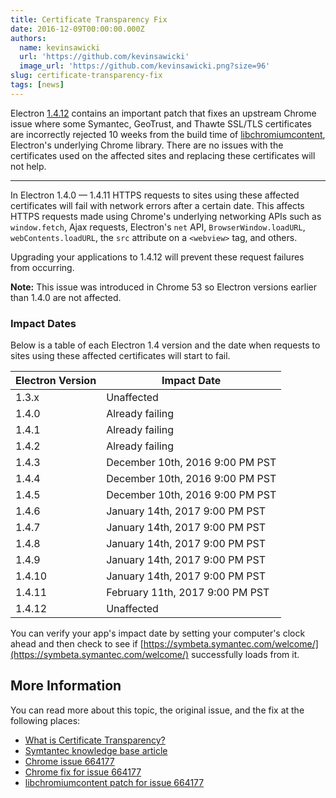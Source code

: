 ```yaml
---
title: Certificate Transparency Fix
date: 2016-12-09T00:00:00.000Z
authors:
  name: kevinsawicki
  url: 'https://github.com/kevinsawicki'
  image_url: 'https://github.com/kevinsawicki.png?size=96'
slug: certificate-transparency-fix
tags: [news]
---
```


Electron [1.4.12] contains an important patch that fixes an upstream Chrome
issue where some Symantec, GeoTrust, and Thawte SSL/TLS certificates
are incorrectly rejected 10 weeks from the build time of [libchromiumcontent],
Electron's underlying Chrome library. There are no issues with the certificates
used on the affected sites and replacing these certificates will not help.

---

In Electron 1.4.0 &mdash; 1.4.11 HTTPS requests to sites using these affected
certificates will fail with network errors after a certain date.
This affects HTTPS requests made using Chrome's underlying networking APIs
such as `window.fetch`, Ajax requests, Electron's `net` API,
`BrowserWindow.loadURL`, `webContents.loadURL`, the `src` attribute on a
`<webview>` tag, and others.

Upgrading your applications to 1.4.12 will prevent these request failures from
occurring.

**Note:** This issue was introduced in Chrome 53 so Electron versions earlier
than 1.4.0 are not affected.

### Impact Dates

Below is a table of each Electron 1.4 version and the date when
requests to sites using these affected certificates will start to fail.

<table className="table table-ruled table-full-width">
    <thead>
        <tr className="text-left">
            <th>Electron Version</th>
            <th>Impact Date</th>
        </tr>
    </thead>
    <tbody>
        <tr>
            <td>1.3.x</td>
            <td>Unaffected</td>
        </tr>
        <tr>
            <td>1.4.0</td>
            <td>Already failing</td>
        </tr>
        <tr>
            <td>1.4.1</td>
            <td>Already failing</td>
        </tr>
        <tr>
            <td>1.4.2</td>
            <td>Already failing</td>
        </tr>
        <tr>
            <td>1.4.3</td>
            <td>December 10th, 2016 9:00 PM PST</td>
        </tr>
        <tr>
            <td>1.4.4</td>
            <td>December 10th, 2016 9:00 PM PST</td>
        </tr>
        <tr>
            <td>1.4.5</td>
            <td>December 10th, 2016 9:00 PM PST</td>
        </tr>
        <tr>
            <td>1.4.6</td>
            <td>January 14th, 2017 9:00 PM PST</td>
        </tr>
        <tr>
            <td>1.4.7</td>
            <td>January 14th, 2017 9:00 PM PST</td>
        </tr>
        <tr>
            <td>1.4.8</td>
            <td>January 14th, 2017 9:00 PM PST</td>
        </tr>
        <tr>
            <td>1.4.9</td>
            <td>January 14th, 2017 9:00 PM PST</td>
        </tr>
        <tr>
            <td>1.4.10</td>
            <td>January 14th, 2017 9:00 PM PST</td>
        </tr>
        <tr>
            <td>1.4.11</td>
            <td>February 11th, 2017 9:00 PM PST</td>
        </tr>
        <tr>
            <td>1.4.12</td>
            <td>Unaffected</td>
        </tr>
    </tbody>
</table>

You can verify your app's impact date by setting your computer's clock ahead
and then check to see if [https://symbeta.symantec.com/welcome/](https://symbeta.symantec.com/welcome/)
successfully loads from it.

## More Information

You can read more about this topic, the original issue, and the fix at the
following places:

- [What is Certificate Transparency?](https://www.certificate-transparency.org/what-is-ct)
- [Symtantec knowledge base article](https://knowledge.symantec.com/support/ssl-certificates-support/index?page=content&id=ALERT2160)
- [Chrome issue 664177](https://bugs.chromium.org/p/chromium/issues/detail?id=664177)
- [Chrome fix for issue 664177](https://codereview.chromium.org/2495583002)
- [libchromiumcontent patch for issue 664177](https://github.com/electron/libchromiumcontent/pull/248)

[libchromiumcontent]: https://github.com/electron/libchromiumcontent
[1.4.12]: https://github.com/electron/electron/releases/tag/v1.4.12
